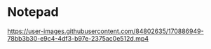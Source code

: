 # Notepad

https://user-images.githubusercontent.com/84802635/170886949-78bb3b30-e9c4-4df3-b97e-2375ac0e512d.mp4

